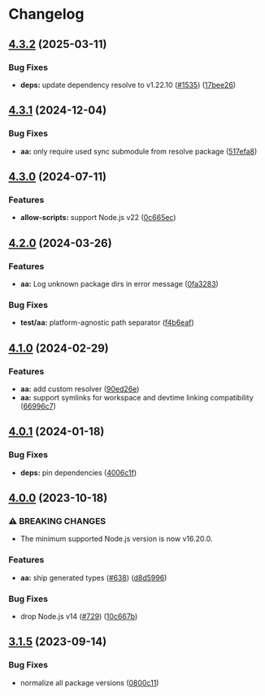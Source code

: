 # Changelog

## [4.3.2](https://github.com/LavaMoat/LavaMoat/compare/aa-v4.3.1...aa-v4.3.2) (2025-03-11)


### Bug Fixes

* **deps:** update dependency resolve to v1.22.10 ([#1535](https://github.com/LavaMoat/LavaMoat/issues/1535)) ([17bee26](https://github.com/LavaMoat/LavaMoat/commit/17bee26ef5d24f8bcc48d4aac0a7e066a8bbf7af))

## [4.3.1](https://github.com/LavaMoat/LavaMoat/compare/aa-v4.3.0...aa-v4.3.1) (2024-12-04)


### Bug Fixes

* **aa:** only require used sync submodule from resolve package ([517efa8](https://github.com/LavaMoat/LavaMoat/commit/517efa8f7e3222e6172dc075430eafa5a5961f47))

## [4.3.0](https://github.com/LavaMoat/LavaMoat/compare/aa-v4.2.0...aa-v4.3.0) (2024-07-11)


### Features

* **allow-scripts:** support Node.js v22 ([0c665ec](https://github.com/LavaMoat/LavaMoat/commit/0c665ec65b635c29f347369809680372c9b58b79))

## [4.2.0](https://github.com/LavaMoat/LavaMoat/compare/aa-v4.1.0...aa-v4.2.0) (2024-03-26)


### Features

* **aa:** Log unknown package dirs in error message ([0fa3283](https://github.com/LavaMoat/LavaMoat/commit/0fa32832a1022c160a8685d56683bac652ce67a5))


### Bug Fixes

* **test/aa:** platform-agnostic path separator ([f4b6eaf](https://github.com/LavaMoat/LavaMoat/commit/f4b6eaf302bc80b017362901a7237e542d143280))

## [4.1.0](https://github.com/LavaMoat/LavaMoat/compare/aa-v4.0.1...aa-v4.1.0) (2024-02-29)


### Features

* **aa:** add custom resolver ([90ed26e](https://github.com/LavaMoat/LavaMoat/commit/90ed26e54b62327a240eed47186541afab4aff24))
* **aa:** support symlinks for workspace and devtime linking compatibility ([66996c7](https://github.com/LavaMoat/LavaMoat/commit/66996c7964fecee08e4fcb0f01ee66047c8d204d))

## [4.0.1](https://github.com/LavaMoat/LavaMoat/compare/aa-v4.0.0...aa-v4.0.1) (2024-01-18)


### Bug Fixes

* **deps:** pin dependencies ([4006c1f](https://github.com/LavaMoat/LavaMoat/commit/4006c1f386c3024e8a8092ded9b98ede20de084e))

## [4.0.0](https://github.com/LavaMoat/LavaMoat/compare/aa-v3.1.5...aa-v4.0.0) (2023-10-18)


### ⚠ BREAKING CHANGES

* The minimum supported Node.js version is now v16.20.0.

### Features

* **aa:** ship generated types ([#638](https://github.com/LavaMoat/LavaMoat/issues/638)) ([d8d5996](https://github.com/LavaMoat/LavaMoat/commit/d8d5996c82c3bca21bd3091bc1f7b3af8db5f591))


### Bug Fixes

* drop Node.js v14 ([#729](https://github.com/LavaMoat/LavaMoat/issues/729)) ([10c667b](https://github.com/LavaMoat/LavaMoat/commit/10c667bd88eaabf60a8fd8e4493cc7676848b201))

## [3.1.5](https://github.com/LavaMoat/LavaMoat/compare/aa-v3.1.4...aa-v3.1.5) (2023-09-14)


### Bug Fixes

* normalize all package versions ([0800c11](https://github.com/LavaMoat/LavaMoat/commit/0800c113c3504af312d904c48eb9a6844b10d6b1))
